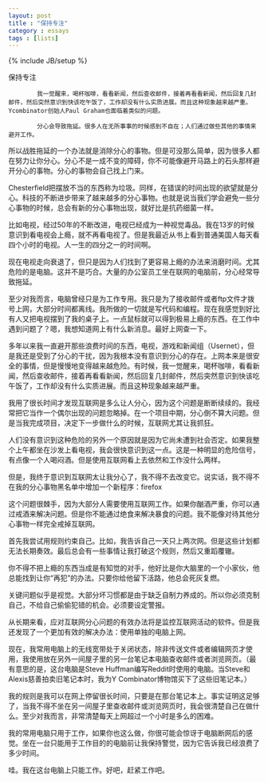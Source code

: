 ```yaml
---  
layout: post  
title : "保持专注"  
category : essays  
tags : [lists]  
---  
```

  
{% include JB/setup %}  
  
保持专注  
  
			我一觉醒来，喝杯咖啡，看看新闻，然后查收邮件，接着再看看新闻，然后回复几封邮件，然后突然意识到快该吃午饭了，工作却没有什么实质进展。而且这种现象越来越严重。Ycombinator创始人Paul Graham也面临着类似的问题。   
  
			分心会导致拖延。很多人在无所事事的时候感到不自在；人们通过做些其他的事情来避开工作。  
  
  
所以战胜拖延的一个办法就是消除分心的事物。但是可没那么简单，因为很多人都在努力让你分心。分心不是一成不变的障碍，你不可能像避开马路上的石头那样避开分心的事物。分心的事物会自己找上门来。  
  
  
Chesterfield把摆放不当的东西称为垃圾。同样，在错误的时间出现的欲望就是分心。科技的不断进步带来了越来越多的分心事物。也就是说当我们学会避免一些分心事物的时候，总会有新的分心事物出现，就好比是抗药细菌一样。  
  
  
比如电视，经过50年的不断改进，电视已经成为一种视觉毒品。我在13岁的时候意识到看电视会上瘾，就不再看电视了。但是我最近从书上看到普通美国人每天看四个小时的电视。人一生的四分之一的时间啊。  
  
  
  
现在电视走向衰退了，但只是因为人们找到了更容易上瘾的办法来消磨时间。尤其危险的是电脑。这并不是巧合。大量的办公室员工坐在联网的电脑前，分心经常导致拖延。  
  
  
  
至少对我而言，电脑曾经只是为工作专用。我只是为了接收邮件或者ftp文件才拨号上网，大部分时间都离线。我所做的一切就是写代码和编程。现在我感觉到好比有人又把电视摆到了我的桌子上。一点鼠标就可以得到极易上瘾的东西。在工作中遇到问题了？嗯，我想知道网上有什么新消息。最好上网查一下。  
  
  
  
多年以来我一直避开那些浪费时间的东西，电视，游戏和新闻组（Usernet），但是我还是受到了分心的干扰，因为我根本没有意识到分心的存在。上网本来是很安全的事情，但是慢慢地变得越来越危险。有时候，我一觉醒来，喝杯咖啡，看看新闻，然后查收邮件，接着再看看新闻，然后回复几封邮件，然后突然意识到快该吃午饭了，工作却没有什么实质进展。而且这种现象越来越严重。  
  
  
  
我用了很长时间才发现互联网是多么让人分心，因为这个问题是断断续续的。我经常把它当作一个偶尔出现的问题忽略掉。在一个项目中期，分心倒不算大问题。但是当我完成项目，决定下一步做什么的时候，互联网尤其让我抓狂。  
  
  
  
人们没有意识到这种危险的另外一个原因就是因为它尚未遭到社会否定。如果我整个上午都坐在沙发上看电视，我会很快意识到这一点。这是一种明显的危险信号，有点像一个人喝闷酒。但是使用互联网看上去依然和工作没什么两样。  
  
  
  
但是，我终于意识到互联网太让我分心了，我不得不去改变它。说实话，我不得不在我的分心事物黑名单中增加一个新程序：firefox  
  
这个问题很棘手，因为大部分人需要使用互联网工作。如果你酗酒严重，你可以通过戒酒来解决问题。但是你不能通过绝食来解决暴食的问题。我不能像对待其他分心事物一样完全戒掉互联网。  
  
  
  
首先我尝试用规则约束自己。比如，我告诉自己一天只上两次网。但是这些计划都无法长期奏效。最后总会有一些事情让我打破这个规则，然后又重蹈覆辙。  
  
  
  
你不得不把上瘾的东西当成是有知觉的对手，他好比是你大脑里的一个小家伙，他总能找到让你“再犯”的办法。只要你给他留下活路，他总会死灰复燃。  
  
  
  
关键问题似乎是视觉。大部分坏习惯都是由于缺乏自制力养成的。所以你必须克制自己，不给自己偷偷犯错的机会。必须要设定警报。  
  
  
  
从长期来看，应对互联网分心问题的有效办法将是监控互联网活动的软件。但是我还发现了一个更加有效的解决办法：使用单独的电脑上网。  
  
  
  
现在，我常用电脑上的无线宽带处于关闭状态，除非传送文件或者编辑网页才使用，我使用放在另外一间屋子里的另一台笔记本电脑查收邮件或者浏览网页。（最有意思的是，这台电脑是Steve Huffman编写Reddit时使用的电脑。当Steve和Alexis慈善拍卖旧笔记本时，我为Y Combinator博物馆买下了这些旧笔记本。）  
  
  
  
我的规则是我可以在网上停留很长时间，只要是在那台笔记本上。事实证明这足够了，当我不得不坐在另一间屋子里查收邮件或浏览网页时，我会很清楚自己在做什么。至少对我而言，非常清楚每天上网超过一个小时是多么的困难。  
  
  
  
我的常用电脑只用于工作，如果你也这么做，你很可能会惊讶于电脑断网后的感觉。坐在一台只能用于工作目的的电脑前让我保持警觉，因为它告诉我已经浪费了多少时间。  
  
  
  
哇。我在这台电脑上只能工作。好吧，赶紧工作吧。  
  
  
  
  

